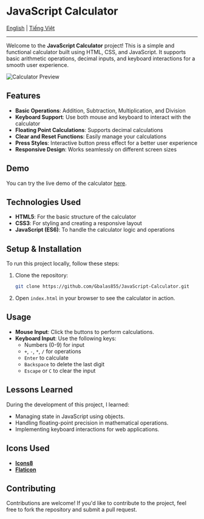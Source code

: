 # JavaScript Calculator

[English](./README.md) | [Tiếng Việt](./README_vi.md)

---

Welcome to the **JavaScript Calculator** project! This is a simple and functional calculator built using HTML, CSS, and JavaScript. It supports basic arithmetic operations, decimal inputs, and keyboard interactions for a smooth user experience.

![Calculator Preview](https://imgur.com/aJk1heK.gif) <!-- Add a screenshot of your calculator here -->

## Features

- **Basic Operations**: Addition, Subtraction, Multiplication, and Division
- **Keyboard Support**: Use both mouse and keyboard to interact with the calculator
- **Floating Point Calculations**: Supports decimal calculations
- **Clear and Reset Functions**: Easily manage your calculations
- **Press Styles**: Interactive button press effect for a better user experience
- **Responsive Design**: Works seamlessly on different screen sizes

## Demo

You can try the live demo of the calculator [here](https://gbalas855.github.io/JavaScript-Calculator/).

## Technologies Used

- **HTML5**: For the basic structure of the calculator
- **CSS3**: For styling and creating a responsive layout
- **JavaScript (ES6)**: To handle the calculator logic and operations

## Setup & Installation

To run this project locally, follow these steps:

1. Clone the repository:

   ```bash
   git clone https://github.com/Gbalas855/JavaScript-Calculator.git
   ```

2. Open `index.html` in your browser to see the calculator in action.

## Usage

- **Mouse Input**: Click the buttons to perform calculations.
- **Keyboard Input**: Use the following keys:
  - Numbers (0-9) for input
  - `+`, `-`, `*`, `/` for operations
  - `Enter` to calculate
  - `Backspace` to delete the last digit
  - `Escape` or `C` to clear the input

## Lessons Learned

During the development of this project, I learned:

- Managing state in JavaScript using objects.
- Handling floating-point precision in mathematical operations.
- Implementing keyboard interactions for web applications.

## Icons Used

- **[Icons8](https://icons8.com)**
- **[Flaticon](https://www.flaticon.com)**

## Contributing

Contributions are welcome! If you'd like to contribute to the project, feel free to fork the repository and submit a pull request.
